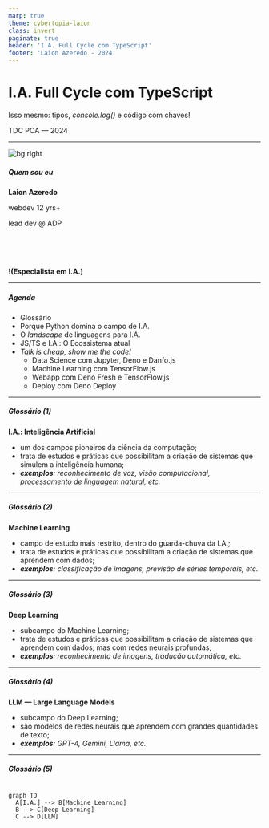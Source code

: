 ```yaml
---
marp: true
theme: cybertopia-laion
class: invert
paginate: true
header: 'I.A. Full Cycle com TypeScript'
footer: 'Laion Azeredo - 2024'
---
```


# I.A. Full Cycle com TypeScript

Isso mesmo: tipos, *console.log()* e código com chaves!

TDC POA — 2024

---

![bg right](https://avatars.githubusercontent.com/u/57836931?v=4)

##### Quem sou eu

**Laion Azeredo**

webdev 12 yrs+

lead dev @ ADP

<br><br><br>

<p class='footnote'>
  <strong>
    !(Especialista em  I.A.)
  </strong>
</p>

---

##### Agenda

- Glossário
- Porque Python domina o campo de I.A.
- O *landscape* de linguagens para I.A.
- JS/TS e I.A.: O Ecossistema atual
- *Talk is cheap, show me the code!*
  - Data Science com Jupyter, Deno e Danfo.js
  - Machine Learning com TensorFlow.js
  - Webapp com Deno Fresh e TensorFlow.js
  - Deploy com Deno Deploy

---

##### Glossário (1)

**I.A.: Inteligência Artificial**

- um dos campos pioneiros da ciência da computação;
- trata de estudos e práticas que possibilitam a criação de sistemas que simulem a inteligência humana;
- ***exemplos**: reconhecimento de voz, visão computacional, processamento de linguagem natural, etc.*

---

##### Glossário (2)

**Machine Learning**

- campo de estudo mais restrito, dentro do guarda-chuva da I.A.;
- trata de estudos e práticas que possibilitam a criação de sistemas que aprendem com dados;
- ***exemplos**: classificação de imagens, previsão de séries temporais, etc.*

---

##### Glossário (3)

**Deep Learning**

- subcampo do Machine Learning;
- trata de estudos e práticas que possibilitam a criação de sistemas que aprendem com dados, mas com redes neurais profundas;
- ***exemplos**: reconhecimento de imagens, tradução automática, etc.*

---

##### Glossário (4)

**LLM — Large Language Models**

- subcampo do Deep Learning;
- são modelos de redes neurais que aprendem com grandes quantidades de texto;
- ***exemplos**: GPT-4, Gemini, Llama, etc.*

---

##### Glossário (5)

```mermaid[mermaid image]

graph TD
  A[I.A.] --> B[Machine Learning]
  B --> C[Deep Learning]
  C --> D[LLM]

```
